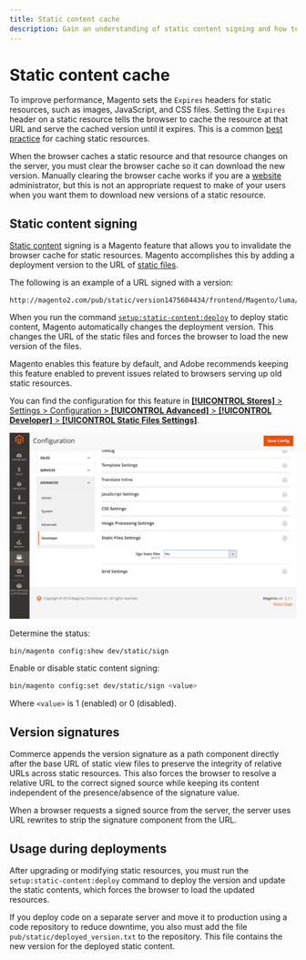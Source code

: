```yaml
---
title: Static content cache
description: Gain an understanding of static content signing and how to enable or disable the feature.
---
```

# Static content cache

To improve performance, Magento sets the `Expires` headers for static resources, such as images, JavaScript, and CSS files.
Setting the `Expires` header on a static resource tells the browser to cache the resource at that URL and serve the cached version until it expires.
This is a common [best practice](https://developer.yahoo.com/performance/rules.html#expires=) for caching static resources.

When the browser caches a static resource and that resource changes on the server, you must clear the browser cache so it can download the new version.
Manually clearing the browser cache works if you are a [website](https://glossary.magento.com/website) administrator, but this is not an appropriate request to make of your users when you want them to download new versions of a static resource.

## Static content signing

[Static content](https://glossary.magento.com/static-content) signing is a Magento feature that allows you to invalidate the browser cache for static resources.
Magento accomplishes this by adding a deployment version to the URL of [static files](https://glossary.magento.com/static-files).

The following is an example of a URL signed with a version:

```terminal
http://magento2.com/pub/static/version1475604434/frontend/Magento/luma/en_US/images/logo.svg
```

When you run the command [`setup:static-content:deploy`](../cli/static-view-file-deployment.md) to deploy static content, Magento automatically changes the deployment version.
This changes the URL of the static files and forces the browser to load the new version of the files.

Magento enables this feature by default, and Adobe recommends keeping this feature enabled to prevent issues related to browsers serving up old static resources.

You can find the configuration for this feature in [**[!UICONTROL Stores]** > Settings > Configuration > **[!UICONTROL Advanced]** > **[!UICONTROL Developer]** > **[!UICONTROL Static Files Settings]**](https://docs.magento.com/user-guide/system/static-file-signature.html).

![Static Files Settings](../../assets/configuration/static-files-settings.png)

Determine the status:

```bash
bin/magento config:show dev/static/sign
```

Enable or disable static content signing:

```bash
bin/magento config:set dev/static/sign <value>
```

Where `<value>` is 1 (enabled) or 0 (disabled).

## Version signatures

Commerce appends the version signature as a path component directly after the base URL of static view files to preserve the integrity of relative URLs across static resources.
This also forces the browser to resolve a relative URL to the correct signed source while keeping its content independent of the presence/absence of the signature value.

When a browser requests a signed source from the server, the server uses URL rewrites to strip the signature component from the URL.

## Usage during deployments

After upgrading or modifying static resources, you must run the `setup:static-content:deploy` command to deploy the version and update the static contents, which forces the browser to load the updated resources.

If you deploy code on a separate server and move it to production using a code repository to reduce downtime, you also must add the file `pub/static/deployed_version.txt` to the repository.
This file contains the new version for the deployed static content.
